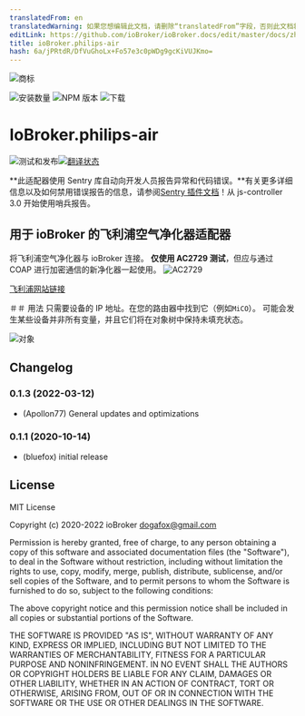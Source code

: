 ```yaml
---
translatedFrom: en
translatedWarning: 如果您想编辑此文档，请删除“translatedFrom”字段，否则此文档将再次自动翻译
editLink: https://github.com/ioBroker/ioBroker.docs/edit/master/docs/zh-cn/adapterref/iobroker.philips-air/README.md
title: ioBroker.philips-air
hash: 6a/jPRtdR/DfVuGhoLx+Fo57e3c0pWDg9gcKiVUJKmo=
---
```

![商标](../../../en/adapterref/iobroker.philips-air/admin/philips-air.png)

![安装数量](http://iobroker.live/badges/philips-air-stable.svg)
![NPM 版本](http://img.shields.io/npm/v/iobroker.philips-air.svg)
![下载](https://img.shields.io/npm/dm/iobroker.philips-air.svg)

# IoBroker.philips-air
![测试和发布](https://github.com/iobroker-community-adapters/ioBroker.philips-air/workflows/Test%20and%20Release/badge.svg)[![翻译状态](https://weblate.iobroker.net/widgets/adapters/-/philips-air/svg-badge.svg)](https://weblate.iobroker.net/engage/adapters/?utm_source=widget)

**此适配器使用 Sentry 库自动向开发人员报告异常和代码错误。**有关更多详细信息以及如何禁用错误报告的信息，请参阅[Sentry 插件文档](https://github.com/ioBroker/plugin-sentry#plugin-sentry)！从 js-controller 3.0 开始使用哨兵报告。

## 用于 ioBroker 的飞利浦空气净化器适配器
将飞利浦空气净化器与 ioBroker 连接。
**仅使用 AC2729 测试**，但应与通过 COAP 进行加密通信的新净化器一起使用。
![AC2729](../../../en/adapterref/iobroker.philips-air/img/device.png)

[飞利浦网站链接](https://www.philips.de/c-m-ho/luftreiniger-und-luftbefeuchter/kombi)

＃＃ 用法
只需要设备的 IP 地址。在您的路由器中找到它（例如`MiCO`）。
可能会发生某些设备并非所有变量，并且它们将在对象树中保持未填充状态。

![对象](../../../en/adapterref/iobroker.philips-air/img/objects.png)

## Changelog
### 0.1.3 (2022-03-12)
* (Apollon77) General updates and optimizations

### 0.1.1 (2020-10-14)
* (bluefox) initial release

## License
MIT License

Copyright (c) 2020-2022 ioBroker <dogafox@gmail.com>

Permission is hereby granted, free of charge, to any person obtaining a copy
of this software and associated documentation files (the "Software"), to deal
in the Software without restriction, including without limitation the rights
to use, copy, modify, merge, publish, distribute, sublicense, and/or sell
copies of the Software, and to permit persons to whom the Software is
furnished to do so, subject to the following conditions:

The above copyright notice and this permission notice shall be included in all
copies or substantial portions of the Software.

THE SOFTWARE IS PROVIDED "AS IS", WITHOUT WARRANTY OF ANY KIND, EXPRESS OR
IMPLIED, INCLUDING BUT NOT LIMITED TO THE WARRANTIES OF MERCHANTABILITY,
FITNESS FOR A PARTICULAR PURPOSE AND NONINFRINGEMENT. IN NO EVENT SHALL THE
AUTHORS OR COPYRIGHT HOLDERS BE LIABLE FOR ANY CLAIM, DAMAGES OR OTHER
LIABILITY, WHETHER IN AN ACTION OF CONTRACT, TORT OR OTHERWISE, ARISING FROM,
OUT OF OR IN CONNECTION WITH THE SOFTWARE OR THE USE OR OTHER DEALINGS IN THE
SOFTWARE.